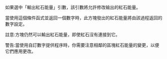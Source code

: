 如果選中「輸出紅石能量」引數，該引數將允許修改输出的紅石能量。

當使用這個條件函式並返回一個數字時，此方塊發出的紅石能量將由該過程返回的數字設定。

註意:方塊仍然可以輸出紅石能量，即使紅石沒有連接到它。

警告:當使用自訂數字提供程序時，你需要注意相鄰的區塊紅石能量的變更，以便它們應用更改。